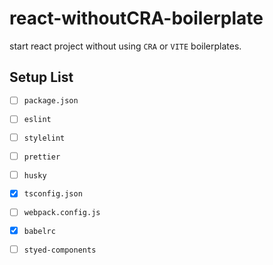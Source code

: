 # react-withoutCRA-boilerplate

start react project without using `CRA` or `VITE` boilerplates.

## Setup List

- [ ] `package.json`
- [ ] `eslint`
- [ ] `stylelint`
- [ ] `prettier`
- [ ] `husky`
- [x] `tsconfig.json`
- [ ] `webpack.config.js`
- [x] `babelrc`
- [ ] `styed-components`


